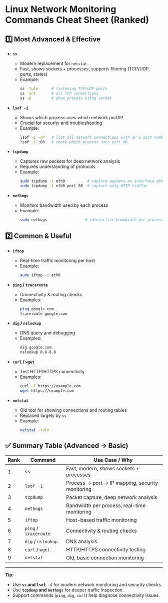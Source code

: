 # Linux Network Monitoring Commands Cheat Sheet (Ranked)

## 1️⃣ Most Advanced & Effective

- **`ss`**
  - Modern replacement for `netstat`
  - Fast, shows sockets + processes, supports filtering (TCP/UDP, ports, states)
  - Example:
    ```bash
    ss -tuln      # listening TCP/UDP ports
    ss -ant       # all TCP connections
    ss -p         # show process using socket
    ```

- **`lsof -i`**
  - Shows which process uses which network port/IP
  - Crucial for security and troubleshooting
  - Example:
    ```bash
    lsof -i -nP   # list all network connections with IP & port numbers
    lsof -i :80   # check which process uses port 80
    ```

- **`tcpdump`**
  - Captures raw packets for deep network analysis
  - Requires understanding of protocols
  - Example:
    ```bash
    sudo tcpdump -i eth0          # capture packets on interface eth0
    sudo tcpdump -i eth0 port 80  # capture only HTTP traffic
    ```

- **`nethogs`**
  - Monitors bandwidth used by each process
  - Example:
    ```bash
    sudo nethogs                 # interactive bandwidth per process
    ```

## 2️⃣ Common & Useful

- **`iftop`**
  - Real-time traffic monitoring per host
  - Example:
    ```bash
    sudo iftop -i eth0
    ```

- **`ping` / `traceroute`**
  - Connectivity & routing checks
  - Examples:
    ```bash
    ping google.com
    traceroute google.com
    ```

- **`dig` / `nslookup`**
  - DNS query and debugging
  - Examples:
    ```bash
    dig google.com
    nslookup 8.8.8.8
    ```

- **`curl` / `wget`**
  - Test HTTP/HTTPS connectivity
  - Examples:
    ```bash
    curl -I https://example.com
    wget https://example.com
    ```

- **`netstat`**
  - Old tool for showing connections and routing tables
  - Replaced largely by `ss`
  - Example:
    ```bash
    netstat -tuln
    ```

## ✅ Summary Table (Advanced → Basic)

| Rank | Command        | Use Case / Why |
|------|----------------|----------------|
| 1    | `ss`           | Fast, modern, shows sockets + processes |
| 2    | `lsof -i`      | Process → port → IP mapping, security monitoring |
| 3    | `tcpdump`      | Packet capture, deep network analysis |
| 4    | `nethogs`      | Bandwidth per process, real-time monitoring |
| 5    | `iftop`        | Host-based traffic monitoring |
| 6    | `ping` / `traceroute` | Connectivity & routing checks |
| 7    | `dig` / `nslookup`    | DNS analysis |
| 8    | `curl` / `wget`       | HTTP/HTTPS connectivity testing |
| 9    | `netstat`      | Old, basic connection monitoring |

---

**Tip:**
- Use **`ss` and `lsof -i`** for modern network monitoring and security checks.
- Use **`tcpdump` and `nethogs`** for deeper traffic inspection.
- Support commands (`ping`, `dig`, `curl`) help diagnose connectivity issues.
